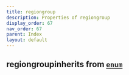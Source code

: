```yaml
---
title: regiongroup
description: Properties of regiongroup
display_order: 67
nav_order: 67
parent: Index
layout: default
---
```


## regiongroupinherits from [`enum`](./enum.html)
